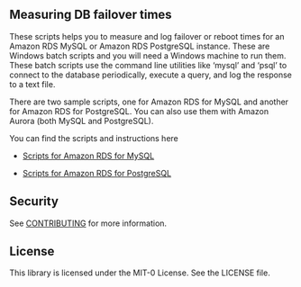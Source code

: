 ## Measuring DB failover times

These scripts helps you to measure and log failover or reboot times for an
Amazon RDS MySQL or Amazon RDS PostgreSQL instance. These are Windows batch
scripts and you will need a Windows machine to run them. These batch scripts use
the command line utilities like ‘mysql’ and ‘psql’ to connect to the database
periodically, execute a query, and log the response to a text file.

There are two sample scripts, one for Amazon RDS for MySQL and another for
Amazon RDS for PostgreSQL. You can also use them with Amazon Aurora (both MySQL
and PostgreSQL).

You can find the scripts and instructions here

-   [Scripts for Amazon RDS for MySQL](MYSQL)

-   [Scripts for Amazon RDS for PostgreSQL](PG/Readme.md)


## Security

See [CONTRIBUTING](CONTRIBUTING.md#security-issue-notifications) for more information.

## License

This library is licensed under the MIT-0 License. See the LICENSE file.

